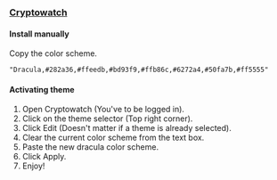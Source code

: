 ### [Cryptowatch](https://cryptowat.ch/)

#### Install manually

Copy the color scheme.

    "Dracula,#282a36,#ffeedb,#bd93f9,#ffb86c,#6272a4,#50fa7b,#ff5555"

#### Activating theme

1. Open Cryptowatch (You've to be logged in).
2. Click on the theme selector (Top right corner).
3. Click Edit (Doesn't matter if a theme is already selected).
4. Clear the current color scheme from the text box.
5. Paste the new dracula color scheme.
4. Click Apply.
5. Enjoy!